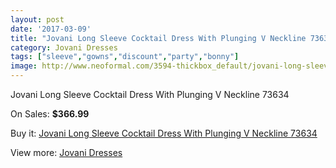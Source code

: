 ```yaml
---
layout: post
date: '2017-03-09'
title: "Jovani Long Sleeve Cocktail Dress With Plunging V Neckline 73634"
category: Jovani Dresses
tags: ["sleeve","gowns","discount","party","bonny"]
image: http://www.neoformal.com/3594-thickbox_default/jovani-long-sleeve-cocktail-dress-with-plunging-v-neckline-73634.jpg
---
```

Jovani Long Sleeve Cocktail Dress With Plunging V Neckline 73634

On Sales: **$366.99**
<a href="https://www.neoformal.com/en/jovani-dresses/1338-jovani-long-sleeve-cocktail-dress-with-plunging-v-neckline-73634.html"><amp-img layout="responsive" width="600" height="600" src="//www.neoformal.com/3594-thickbox_default/jovani-long-sleeve-cocktail-dress-with-plunging-v-neckline-73634.jpg" alt="Jovani Long Sleeve Cocktail Dress With Plunging V Neckline 73634 0" /></a>
<a href="https://www.neoformal.com/en/jovani-dresses/1338-jovani-long-sleeve-cocktail-dress-with-plunging-v-neckline-73634.html"><amp-img layout="responsive" width="600" height="600" src="//www.neoformal.com/3595-thickbox_default/jovani-long-sleeve-cocktail-dress-with-plunging-v-neckline-73634.jpg" alt="Jovani Long Sleeve Cocktail Dress With Plunging V Neckline 73634 1" /></a>

Buy it: [Jovani Long Sleeve Cocktail Dress With Plunging V Neckline 73634](https://www.neoformal.com/en/jovani-dresses/1338-jovani-long-sleeve-cocktail-dress-with-plunging-v-neckline-73634.html "Jovani Long Sleeve Cocktail Dress With Plunging V Neckline 73634")

View more: [Jovani Dresses](https://www.neoformal.com/en/15-jovani-dresses "Jovani Dresses")
